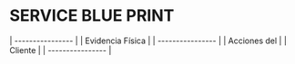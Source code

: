 # SERVICE BLUE PRINT

| ---------------- |
| Evidencia Física |
| ---------------- |
| Acciones del     |
| Cliente          |
| ---------------- |
